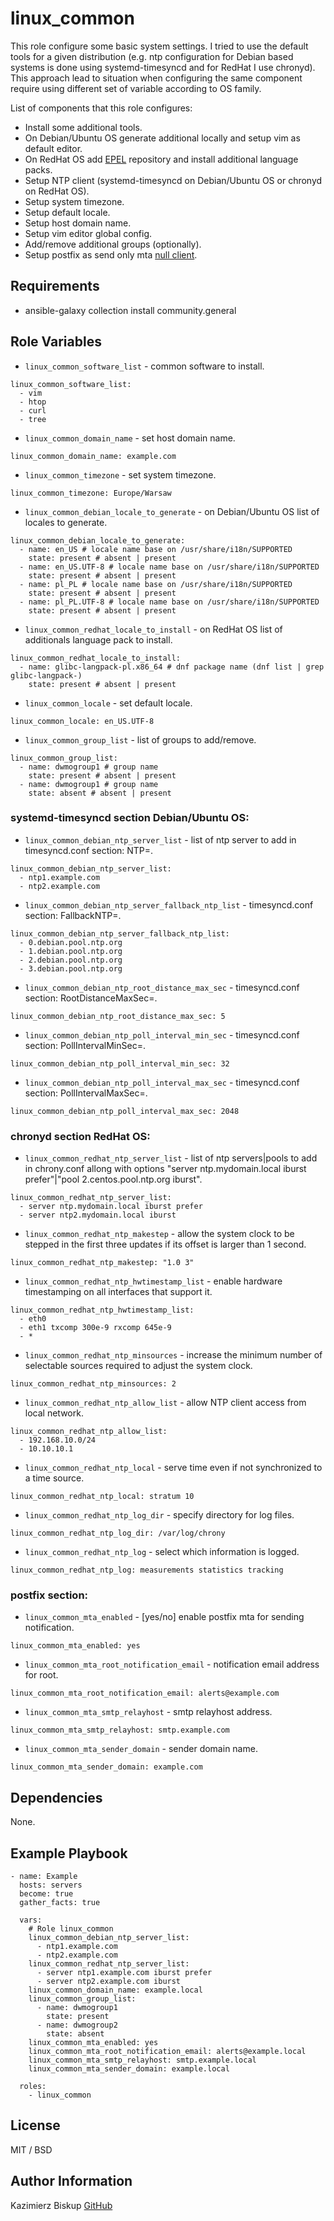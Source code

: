 linux_common
============

This role configure some basic system settings.
I tried to use the default tools for a given distribution (e.g. ntp configuration for Debian based systems is done using systemd-timesyncd and for RedHat I use chronyd).
This approach lead to situation when configuring the same component require using different set of variable according to OS family.

List of components that this role configures:
- Install some additional tools.
- On Debian/Ubuntu OS generate additional locally and setup vim as default editor.
- On RedHat OS add [EPEL](https://docs.fedoraproject.org/en-US/epel/) repository and install additional language packs.
- Setup NTP client (systemd-timesyncd on Debian/Ubuntu OS or chronyd on RedHat OS).
- Setup system timezone.
- Setup default locale.
- Setup host domain name.
- Setup vim editor global config.
- Add/remove additional groups (optionally).
- Setup postfix as send only mta [null client](https://www.postfix.org/STANDARD_CONFIGURATION_README.html#null_client).

Requirements
------------

- ansible-galaxy collection install community.general

Role Variables
--------------

- `linux_common_software_list` - common software to install.

```
linux_common_software_list:
  - vim
  - htop
  - curl
  - tree
```

- `linux_common_domain_name` - set host domain name.

```
linux_common_domain_name: example.com
```

- `linux_common_timezone` - set system timezone.

```
linux_common_timezone: Europe/Warsaw
```

- `linux_common_debian_locale_to_generate` - on Debian/Ubuntu OS list of locales to generate.

```
linux_common_debian_locale_to_generate:
  - name: en_US # locale name base on /usr/share/i18n/SUPPORTED
    state: present # absent | present
  - name: en_US.UTF-8 # locale name base on /usr/share/i18n/SUPPORTED
    state: present # absent | present
  - name: pl_PL # locale name base on /usr/share/i18n/SUPPORTED
    state: present # absent | present
  - name: pl_PL.UTF-8 # locale name base on /usr/share/i18n/SUPPORTED
    state: present # absent | present
```

- `linux_common_redhat_locale_to_install` - on RedHat OS list of additionals language pack to install.

```
linux_common_redhat_locale_to_install:
  - name: glibc-langpack-pl.x86_64 # dnf package name (dnf list | grep glibc-langpack-)
    state: present # absent | present
```

- `linux_common_locale` - set default locale.

```
linux_common_locale: en_US.UTF-8
```

- `linux_common_group_list` - list of groups to add/remove.

```
linux_common_group_list:
  - name: dwmogroup1 # group name
    state: present # absent | present
  - name: dwmogroup1 # group name
    state: absent # absent | present
```

### **systemd-timesyncd section Debian/Ubuntu OS:**

- `linux_common_debian_ntp_server_list` - list of ntp server to add in timesyncd.conf section: NTP=.

```
linux_common_debian_ntp_server_list:
  - ntp1.example.com
  - ntp2.example.com
```

- `linux_common_debian_ntp_server_fallback_ntp_list` - timesyncd.conf section: FallbackNTP=.

```
linux_common_debian_ntp_server_fallback_ntp_list:
  - 0.debian.pool.ntp.org
  - 1.debian.pool.ntp.org
  - 2.debian.pool.ntp.org
  - 3.debian.pool.ntp.org
```

- `linux_common_debian_ntp_root_distance_max_sec` - timesyncd.conf section: RootDistanceMaxSec=.

```
linux_common_debian_ntp_root_distance_max_sec: 5
```

- `linux_common_debian_ntp_poll_interval_min_sec` - timesyncd.conf section: PollIntervalMinSec=.

```
linux_common_debian_ntp_poll_interval_min_sec: 32
```

- `linux_common_debian_ntp_poll_interval_max_sec` - timesyncd.conf section: PollIntervalMaxSec=.

```
linux_common_debian_ntp_poll_interval_max_sec: 2048
```

### **chronyd section RedHat OS:**

- `linux_common_redhat_ntp_server_list` - list of ntp servers|pools to add in chrony.conf allong with options "server ntp.mydomain.local iburst prefer"|"pool 2.centos.pool.ntp.org iburst".

```
linux_common_redhat_ntp_server_list:
  - server ntp.mydomain.local iburst prefer
  - server ntp2.mydomain.local iburst
```

- `linux_common_redhat_ntp_makestep` - allow the system clock to be stepped in the first three updates if its offset is larger than 1 second.

```
linux_common_redhat_ntp_makestep: "1.0 3"
```

- `linux_common_redhat_ntp_hwtimestamp_list` - enable hardware timestamping on all interfaces that support it.

```
linux_common_redhat_ntp_hwtimestamp_list:
  - eth0
  - eth1 txcomp 300e-9 rxcomp 645e-9
  - *
```

- `linux_common_redhat_ntp_minsources` - increase the minimum number of selectable sources required to adjust the system clock.

```
linux_common_redhat_ntp_minsources: 2
```

- `linux_common_redhat_ntp_allow_list` - allow NTP client access from local network.

```
linux_common_redhat_ntp_allow_list:
  - 192.168.10.0/24
  - 10.10.10.1
```

- `linux_common_redhat_ntp_local` - serve time even if not synchronized to a time source.

```
linux_common_redhat_ntp_local: stratum 10
```

- `linux_common_redhat_ntp_log_dir` - specify directory for log files.

```
linux_common_redhat_ntp_log_dir: /var/log/chrony
```

- `linux_common_redhat_ntp_log` - select which information is logged.

```
linux_common_redhat_ntp_log: measurements statistics tracking
```

### **postfix section:**

- `linux_common_mta_enabled` - [yes/no] enable postfix mta for sending notification.

```
linux_common_mta_enabled: yes
```

- `linux_common_mta_root_notification_email` - notification email address for root.

```
linux_common_mta_root_notification_email: alerts@example.com
```

- `linux_common_mta_smtp_relayhost` - smtp relayhost address.

```
linux_common_mta_smtp_relayhost: smtp.example.com
```

- `linux_common_mta_sender_domain` - sender domain name.

```
linux_common_mta_sender_domain: example.com
```

Dependencies
------------

None.

Example Playbook
----------------

```
- name: Example
  hosts: servers
  become: true
  gather_facts: true

  vars:
    # Role linux_common
    linux_common_debian_ntp_server_list:
      - ntp1.example.com
      - ntp2.example.com
    linux_common_redhat_ntp_server_list:
      - server ntp1.example.com iburst prefer
      - server ntp2.example.com iburst
    linux_common_domain_name: example.local
    linux_common_group_list:
      - name: dwmogroup1
        state: present
      - name: dwmogroup2
        state: absent
    linux_common_mta_enabled: yes
    linux_common_mta_root_notification_email: alerts@example.local
    linux_common_mta_smtp_relayhost: smtp.example.local
    linux_common_mta_sender_domain: example.local

  roles:
    - linux_common
```

License
-------

MIT / BSD

Author Information
------------------

Kazimierz Biskup [GitHub](https://github.com/kazikb/ansible)
